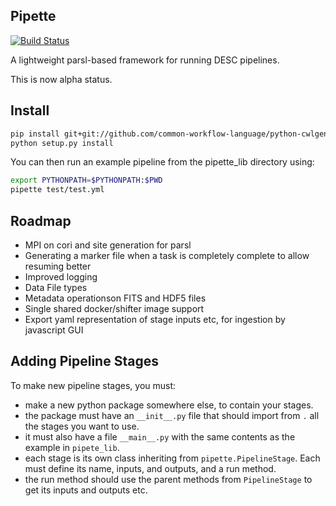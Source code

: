 Pipette
-------
[![Build Status](https://travis-ci.org/LSSTDESC/pipette.svg?branch=master)](https://travis-ci.org/LSSTDESC/pipette)

A lightweight parsl-based framework for running DESC pipelines.

This is now alpha status.

## Install

```bash
pip install git+git://github.com/common-workflow-language/python-cwlgen.git
python setup.py install
```

You can then run an example pipeline from the pipette_lib directory using:

```bash
export PYTHONPATH=$PYTHONPATH:$PWD
pipette test/test.yml
```

## Roadmap

- MPI on cori and site generation for parsl
- Generating a marker file when a task is completely complete to allow resuming better
- Improved logging
- Data File types
- Metadata operationson FITS and HDF5 files
- Single shared docker/shifter image support
- Export yaml representation of stage inputs etc, for ingestion by javascript GUI


Adding Pipeline Stages
----------------------

To make new pipeline stages, you must:

- make a new python package somewhere else, to contain your stages.
- the package must have an `__init__.py` file that should import from `.` all the stages you want to use.
- it must also have a file `__main__.py` with the same contents as the example in `pipete_lib`.
- each stage is its own class inheriting from `pipette.PipelineStage`. Each must define its name, inputs, and outputs, and a run method.
- the run method should use the parent methods from `PipelineStage` to get its inputs and outputs etc.
